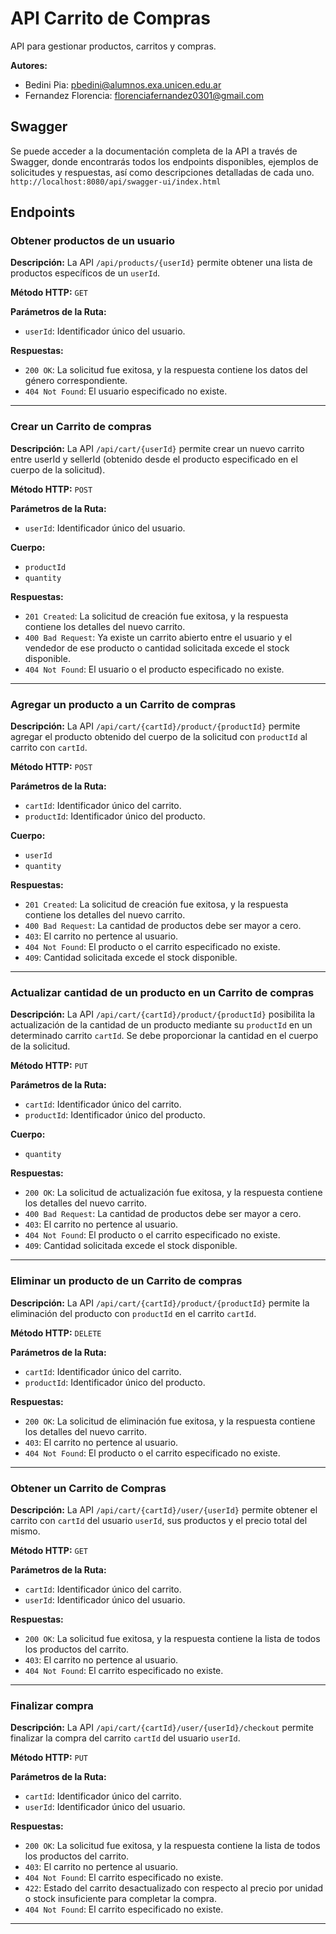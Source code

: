 # API Carrito de Compras

API para gestionar productos, carritos y compras.

**Autores:**
- Bedini Pia: pbedini@alumnos.exa.unicen.edu.ar
- Fernandez Florencia: florenciafernandez0301@gmail.com

## Swagger
Se puede acceder a la documentación completa de la API a través de Swagger, donde encontrarás todos los endpoints disponibles, ejemplos de solicitudes y respuestas, así como descripciones detalladas de cada uno.  
`http://localhost:8080/api/swagger-ui/index.html`

## Endpoints

### Obtener productos de un usuario

**Descripción:**
La API `/api/products/{userId}` permite obtener una lista de productos específicos de un `userId`.

**Método HTTP:** `GET`

**Parámetros de la Ruta:**
- `userId`: Identificador único del usuario.

**Respuestas:**
- `200 OK`: La solicitud fue exitosa, y la respuesta contiene los datos del género correspondiente.
- `404 Not Found`: El usuario especificado no existe.

---

### Crear un Carrito de compras

**Descripción:**
La API `/api/cart/{userId}` permite crear un nuevo carrito entre userId y sellerId (obtenido desde el producto especificado en el cuerpo de la solicitud).

**Método HTTP:** `POST`

**Parámetros de la Ruta:**
- `userId`: Identificador único del usuario.

**Cuerpo:**
- `productId`
- `quantity`

**Respuestas:**
- `201 Created`: La solicitud de creación fue exitosa, y la respuesta contiene los detalles del nuevo carrito.
- `400 Bad Request`: Ya existe un carrito abierto entre el usuario y el vendedor de ese producto o cantidad solicitada excede el stock disponible.
- `404 Not Found`: El usuario o el producto especificado no existe.

---

### Agregar un producto a un Carrito de compras

**Descripción:**
La API `/api/cart/{cartId}/product/{productId}` permite agregar el producto obtenido del cuerpo de la solicitud con `productId` al carrito con `cartId`.

**Método HTTP:** `POST`

**Parámetros de la Ruta:**
- `cartId`: Identificador único del carrito.
- `productId`: Identificador único del producto.

**Cuerpo:**
- `userId`
- `quantity`

**Respuestas:**
- `201 Created`: La solicitud de creación fue exitosa, y la respuesta contiene los detalles del nuevo carrito.
- `400 Bad Request`: La cantidad de productos debe ser mayor a cero.
- `403`: El carrito no pertence al usuario.
- `404 Not Found`: El producto o el carrito especificado no existe.
- `409`: Cantidad solicitada excede el stock disponible.

---

### Actualizar cantidad de un producto en un Carrito de compras

**Descripción:**
La API `/api/cart/{cartId}/product/{productId}` posibilita la actualización de la cantidad de un producto mediante su `productId` en un determinado carrito `cartId`. Se debe proporcionar la cantidad en el cuerpo de la solicitud.

**Método HTTP:** `PUT`

**Parámetros de la Ruta:**
- `cartId`: Identificador único del carrito.
- `productId`: Identificador único del producto.

**Cuerpo:**
- `quantity`

**Respuestas:**
- `200 OK`: La solicitud de actualización fue exitosa, y la respuesta contiene los detalles del nuevo carrito.
- `400 Bad Request`: La cantidad de productos debe ser mayor a cero.
- `403`: El carrito no pertence al usuario.
- `404 Not Found`: El producto o el carrito especificado no existe.
- `409`: Cantidad solicitada excede el stock disponible.

---

### Eliminar un producto de un Carrito de compras

**Descripción:**
La API `/api/cart/{cartId}/product/{productId}` permite la eliminación del producto con `productId` en el carrito `cartId`.

**Método HTTP:** `DELETE`

**Parámetros de la Ruta:**
- `cartId`: Identificador único del carrito.
- `productId`: Identificador único del producto.

**Respuestas:**
- `200 OK`: La solicitud de eliminación fue exitosa, y la respuesta contiene los detalles del nuevo carrito.
- `403`: El carrito no pertence al usuario.
- `404 Not Found`: El producto o el carrito especificado no existe.

---

### Obtener un Carrito de Compras

**Descripción:**
La API `/api/cart/{cartId}/user/{userId}` permite obtener el carrito con `cartId` del usuario `userId`, sus productos y el precio total del mismo.

**Método HTTP:** `GET`

**Parámetros de la Ruta:**
- `cartId`: Identificador único del carrito.
- `userId`: Identificador único del usuario.

**Respuestas:**
- `200 OK`: La solicitud fue exitosa, y la respuesta contiene la lista de todos los productos del carrito.
- `403`: El carrito no pertence al usuario.
- `404 Not Found`: El carrito especificado no existe.

---

### Finalizar compra

**Descripción:**
La API `/api/cart/{cartId}/user/{userId}/checkout` permite finalizar la compra del carrito `cartId` del usuario `userId`.

**Método HTTP:** `PUT`

**Parámetros de la Ruta:**
- `cartId`: Identificador único del carrito.
- `userId`: Identificador único del usuario.

**Respuestas:**
- `200 OK`: La solicitud fue exitosa, y la respuesta contiene la lista de todos los productos del carrito.
- `403`: El carrito no pertence al usuario.
- `404 Not Found`: El carrito especificado no existe.
- `422`: Estado del carrito desactualizado con respecto al precio por unidad o stock insuficiente para completar la compra.
- `404 Not Found`: El carrito especificado no existe.

---





